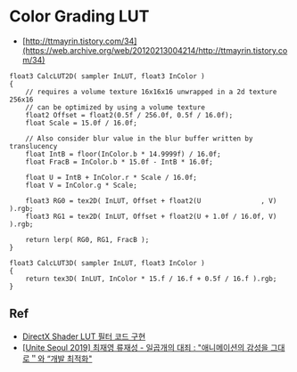 # Color Grading LUT

- [http://ttmayrin.tistory.com/34](https://web.archive.org/web/20120213004214/http://ttmayrin.tistory.com/34)

``` hlsl
float3 CalcLUT2D( sampler InLUT, float3 InColor )
{
    // requires a volume texture 16x16x16 unwrapped in a 2d texture 256x16
    // can be optimized by using a volume texture
    float2 Offset = float2(0.5f / 256.0f, 0.5f / 16.0f);
    float Scale = 15.0f / 16.0f; 

    // Also consider blur value in the blur buffer written by translucency
    float IntB = floor(InColor.b * 14.9999f) / 16.0f;
    float FracB = InColor.b * 15.0f - IntB * 16.0f;

    float U = IntB + InColor.r * Scale / 16.0f;
    float V = InColor.g * Scale;

    float3 RG0 = tex2D( InLUT, Offset + float2(U               , V) ).rgb;
    float3 RG1 = tex2D( InLUT, Offset + float2(U + 1.0f / 16.0f, V) ).rgb;

    return lerp( RG0, RG1, FracB );
}

float3 CalcLUT3D( sampler InLUT, float3 InColor )
{
    return tex3D( InLUT, InColor * 15.f / 16.f + 0.5f / 16.f ).rgb;
}
```

## Ref

- [DirectX Shader LUT 필터 코드 구현](https://nellfamily.tistory.com/51)
- [[Unite Seoul 2019] 최재영 류재성 - 일곱개의 대죄 : "애니메이션의 감성을 그대로＂와 “개발 최적화"](https://youtu.be/0LwlNVS3FJo?t=1087)
